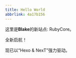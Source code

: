 ```yaml
---
title: Hello World
abbrlink: 4a17b156
---
```

这里是**Blake**的新站点: RubyCore。

全新启航！
<!--more-->
现已以“Hexo & NexT”强力驱动。